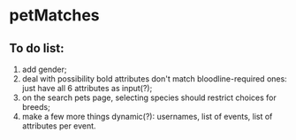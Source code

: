 # petMatches

## To do list:
1. add gender;
2. deal with possibility bold attributes don't match bloodline-required ones: just have all 6 attributes as input(?);
3. on the search pets page, selecting species should restrict choices for breeds;
4. make a few more things dynamic(?): usernames, list of events, list of attributes per event.
